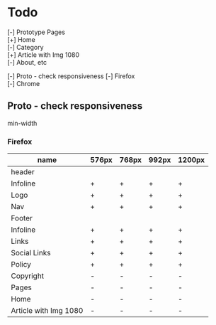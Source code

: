 # Todo

[-] Prototype Pages  
    [+] Home  
    [-] Category  
    [+] Article with Img 1080  
    [-] About, etc  

[-] Proto - check responsiveness
    [-] Firefox  
    [-] Chrome  

## Proto - check responsiveness

min-width

### Firefox

|name                       |576px|768px|992px|1200px|
|---------------------------|-----|-----|-----|------|
|header                     |     |     |     |      |
|   Infoline                |  +  |  +  |  +  |  +   |
|   Logo                    |  +  |  +  |  +  |  +   |
|   Nav                     |  +  |  +  |  +  |  +   |
|Footer                     |     |     |     |      |
|   Infoline                |  +  |  +  |  +  |  +   |
|    Links                  |  +  |  +  |  +  |  +   |
|    Social Links           |  +  |  +  |  +  |  +   |
|    Policy                 |  +  |  +  |  +  |  +   |
|    Copyright              |  -  |  -  |  -  |  -   |
|Pages                      |  -  |  -  |  -  |  -   |
|    Home                   |  -  |  -  |  -  |  -   |
|    Article with Img 1080  |  -  |  -  |  -  |  -   |
